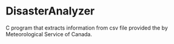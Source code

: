 # DisasterAnalyzer
C program that extracts information from csv file provided the by Meteorological Service of Canada.
